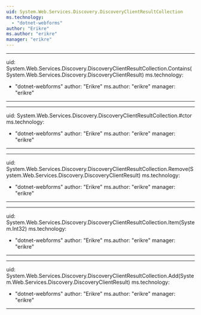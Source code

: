 ```yaml
---
uid: System.Web.Services.Discovery.DiscoveryClientResultCollection
ms.technology: 
  - "dotnet-webforms"
author: "Erikre"
ms.author: "erikre"
manager: "erikre"
---
```


---
uid: System.Web.Services.Discovery.DiscoveryClientResultCollection.Contains(System.Web.Services.Discovery.DiscoveryClientResult)
ms.technology: 
  - "dotnet-webforms"
author: "Erikre"
ms.author: "erikre"
manager: "erikre"
---

---
uid: System.Web.Services.Discovery.DiscoveryClientResultCollection.#ctor
ms.technology: 
  - "dotnet-webforms"
author: "Erikre"
ms.author: "erikre"
manager: "erikre"
---

---
uid: System.Web.Services.Discovery.DiscoveryClientResultCollection.Remove(System.Web.Services.Discovery.DiscoveryClientResult)
ms.technology: 
  - "dotnet-webforms"
author: "Erikre"
ms.author: "erikre"
manager: "erikre"
---

---
uid: System.Web.Services.Discovery.DiscoveryClientResultCollection.Item(System.Int32)
ms.technology: 
  - "dotnet-webforms"
author: "Erikre"
ms.author: "erikre"
manager: "erikre"
---

---
uid: System.Web.Services.Discovery.DiscoveryClientResultCollection.Add(System.Web.Services.Discovery.DiscoveryClientResult)
ms.technology: 
  - "dotnet-webforms"
author: "Erikre"
ms.author: "erikre"
manager: "erikre"
---
